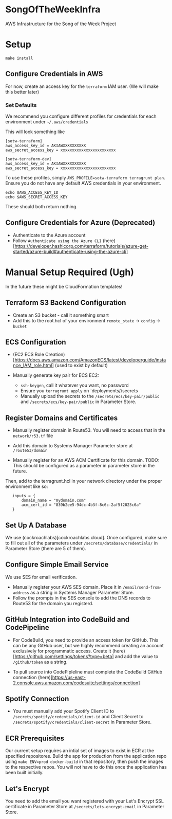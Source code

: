 # SongOfTheWeekInfra
AWS Infrastructure for the Song of the Week Project

# Setup
`make install`


## Configure Credentials in AWS
For now, create an access key for the `terraform` IAM user. (We will make this better later)

### Set Defaults
We recommend you configure different profiles for credentials for each environment under `~/.aws/credentials`

This will look something like
```
[sotw-terraform]
aws_access_key_id = AKIAWXXXXXXXXXX
aws_secret_access_key = xxxxxxxxxxxxxxxxxxxxxxxx

[sotw-terraform-dev]
aws_access_key_id = AKIAWXXXXXXXXXX
aws_secret_access_key = xxxxxxxxxxxxxxxxxxxxxxxx
```

To use these profiles, simply `AWS_PROFILE=sotw-terraform terragrunt plan`. Ensure you do not have any default AWS credentials in your environment.

```
echo $AWS_ACCESS_KEY_ID
echo $AWS_SECRET_ACCESS_KEY
```

These should both return nothing.

## Configure Credentials for Azure (Deprecated)
* Authenticate to the Azure account
* Follow `Authenticate using the Azure CLI` (here)[https://developer.hashicorp.com/terraform/tutorials/azure-get-started/azure-build#authenticate-using-the-azure-cli]

# Manual Setup Required (Ugh)
In the future these might be CloudFormation templates!

## Terraform S3 Backend Configuration
* Create an S3 bucket - call it something smart
* Add this to the root.hcl of your environment `remote_state` -> `config` -> `bucket`

## ECS Configuration

* (EC2 ECS Role Creation)[https://docs.aws.amazon.com/AmazonECS/latest/developerguide/instance_IAM_role.html] (used to exist by default)

* Manually generate key pair for ECS EC2:
    * `ssh-keygen`, call it whatever you want, no password
    * Ensure you `terragrunt apply` on `deployments/<env>/secrets
    * Manually upload the secrets to the `/secrets/ecs/key-pair/public` and `/secrets/ecs/key-pair/public` in Parameter Store.

## Register Domains and Certificates
* Manually register domain in Route53. You will need to access that in the `network/r53.tf` file
 * Add this domain to Systems Manager Parameter store at `/route53/domain`

* Manually register for an AWS ACM Certificate for this domain. TODO: This should be configured as a parameter in parameter store in the future.

Then, add to the terragrunt.hcl in your network directory under the proper environment like so:

 ```
    inputs = {
        domain_name = "mydomain.com"
        acm_cert_id = "839b2ee5-94dc-4b3f-8c6c-2af5f2023c6a"
    }
 ```
## Set Up A Database
We use (cockroachlabs)[cockroachlabs.cloud]. Once configured, make sure to fill out all of the parameters under `/secrets/database/credentials/` in Parameter Store (there are 5 of them).

## Configure Simple Email Service
We use SES for email verification.
* Manually register your AWS SES domain. Place it in `/email/send-from-address` as a string in Systems Manager Parameter Store.
* Follow the prompts in the SES console to add the DNS records to Route53 for the domain you registerd.

## GitHub Integration into CodeBuild and CodePipeline
* For CodeBuild, you need to provide an access token for GitHub. This can be any GitHub user, but we highly recommend creating an account exclusively for programmatic access. Create it (here)[https://github.com/settings/tokens?type=beta] and add the value to `/github/token` as a string.

* To pull source into CodePipleline must complete the CodeBuild GitHub connection (here)[https://us-east-2.console.aws.amazon.com/codesuite/settings/connection]


## Spotify Connection
* You must manually add your Spotify Client ID to `/secrets/spotify/credentials/client-id` and Client Secret to `/secrets/spotify/credentials/client-secret` in Parameter Store.


## ECR Prerequisites

Our current setup requires an intial set of images to exist in ECR at the specified repositores. Build the app for production from the application repo using `make ENV=prod docker-build` in that repository, then push the images to the respective repos. You will not have to do this once the application has been built initially. 

## Let's Encrypt

You need to add the email you want registered with your Let's Encrypt SSL certificate in Parameter Store at `/secrets/lets-encrypt-email` in Parameter Store.
